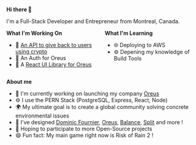 **Hi there 👋**

I'm a Full-Stack Developer and Entrepreneur from Montreal, Canada.

<div style="display: flex; justify-content: space-between">
  <div style="flex-grow: 6">
    <strong>What I'm Working On</strong>
    <ul>
      <li>🌱 <a href="https://github.com/oreus-initiative/split.api" target="_blank" rel="noreferrer">An API to give back to users using crypto</a></li>
      <li>🔐 An Auth for Oreus</li>
      <li>🎨 A <a href="https://github.com/oreus-initiative/ui" target="_blank" rel="noreferrer">React UI Library for Oreus</a></li>
    </ul>
  </div>
  <div style="flex-grow: 6">
    <strong>What I'm Learning</strong>
    <ul>
      <li>🌐 Deploying to AWS</li>
      <li>⚙️ Depening my knowledge of Build Tools</li>
    </ul>
  </div>
</div>

**About me**
- 🏢 I'm currently working on launching my company [Oreus](https://www.oreus.ca)
- ⚙️ I use the PERN Stack (PostgreSQL, Express, React, Node)
- 🌍 My ultimate goal is to create a global community solving concrete environmental issues
- 🎨 I've designed [Dominic Fournier](https://dominicfournier.com), [Oreus](https://www.oreus.ca), [Balance](https://balance.oreus.ca), [Split](https://split.oreus.ca) and more !
- 🌱 Hoping to participate to more Open-Source projects
- 😄 Fun fact: My main game right now is Risk of Rain 2 !
